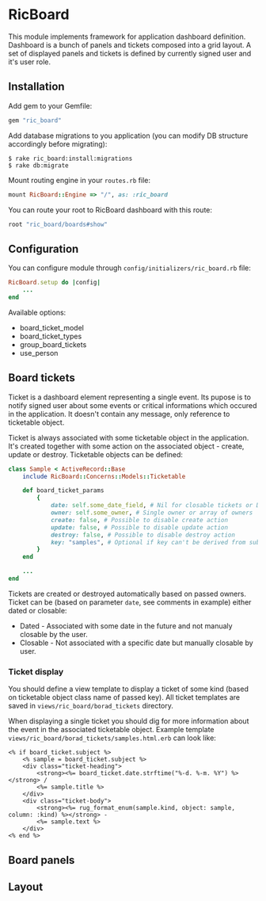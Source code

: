 # RicBoard

This module implements framework for application dashboard definition. Dashboard is a bunch of panels and tickets composed into a grid layout. A set of displayed panels and tickets is defined by currently signed user and it's user role.

## Installation

Add gem to your Gemfile:

```ruby
gem "ric_board"
```

Add database migrations to you application (you can modify DB structure accordingly before migrating):

    $ rake ric_board:install:migrations
    $ rake db:migrate

Mount routing engine in your `routes.rb` file:

```ruby
mount RicBoard::Engine => "/", as: :ric_board
```

You can route your root to RicBoard dashboard with this route:

```ruby
root "ric_board/boards#show"
```

## Configuration

You can configure module through `config/initializers/ric_board.rb` file:

```ruby
RicBoard.setup do |config|
    ...
end
```

Available options:

- board_ticket_model
- board_ticket_types
- group_board_tickets
- use_person

## Board tickets

Ticket is a dashboard element representing a single event. Its pupose is to notify signed user about some events or critical informations which occured in the application. It doesn't contain any message, only reference to ticketable object.

Ticket is always associated with some ticketable object in the application. It's created together with some action on the associated object - create, update or destroy. Ticketable objects can be defined:

```ruby
class Sample < ActiveRecord::Base
    include RicBoard::Concerns::Models::Ticketable

    def board_ticket_params
        {
            date: self.some_date_field, # Nil for closable tickets or Date object
            owner: self.some_owner, # Single owner or array of owners
            create: false, # Possible to disable create action
            update: false, # Possible to disable update action
            destroy: false, # Possible to disable destroy action
            key: "samples", # Optional if key can't be derived from subject class name
        }
    end

    ...
end
```

Tickets are created or destroyed automatically based on passed owners. Ticket can be (based on parameter `date`, see comments in example) either dated or closable:

- Dated - Associated with some date in the future and not manualy closable by the user.
- Closable - Not associated with a specific date but manually closable by user.

### Ticket display

You should define a view template to display a ticket of some kind (based on ticketable object class name of passed key). All ticket templates are saved in `views/ric_board/borad_tickets` directory.

When displaying a single ticket you should dig for more information about the event in the associated ticketable object. Example template `views/ric_board/borad_tickets/samples.html.erb` can look like:

```erb
<% if board_ticket.subject %>
    <% sample = board_ticket.subject %>
    <div class="ticket-heading">
        <strong><%= board_ticket.date.strftime("%-d. %-m. %Y") %></strong> /
        <%= sample.title %>
    </div>
    <div class="ticket-body">
        <strong><%= rug_format_enum(sample.kind, object: sample, column: :kind) %></strong> - 
        <%= sample.text %>
    </div>
<% end %>
```

## Board panels


## Layout




